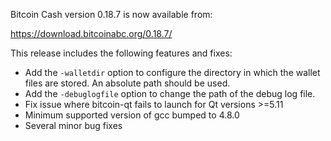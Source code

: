 Bitcoin Cash version 0.18.7 is now available from:

  <https://download.bitcoinabc.org/0.18.7/>

This release includes the following features and fixes:
 - Add the `-walletdir` option to configure the directory in which the wallet
   files are stored. An absolute path should be used.
 - Add the `-debuglogfile` option to change the path of the debug log file.
 - Fix issue where bitcoin-qt fails to launch for Qt versions >=5.11
 - Minimum supported version of gcc bumped to 4.8.0
 - Several minor bug fixes
